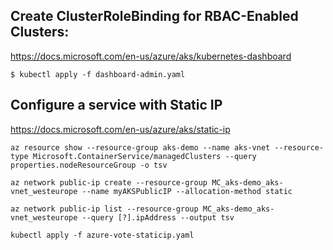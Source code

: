 ## Create ClusterRoleBinding for RBAC-Enabled Clusters: 

https://docs.microsoft.com/en-us/azure/aks/kubernetes-dashboard

```
$ kubectl apply -f dashboard-admin.yaml
```

## Configure a service with Static IP 

https://docs.microsoft.com/en-us/azure/aks/static-ip

```
az resource show --resource-group aks-demo --name aks-vnet --resource-type Microsoft.ContainerService/managedClusters --query properties.nodeResourceGroup -o tsv

az network public-ip create --resource-group MC_aks-demo_aks-vnet_westeurope --name myAKSPublicIP --allocation-method static

az network public-ip list --resource-group MC_aks-demo_aks-vnet_westeurope --query [?].ipAddress --output tsv

kubectl apply -f azure-vote-staticip.yaml 
```